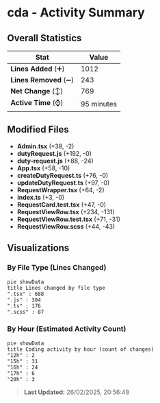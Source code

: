 # cda - Activity Summary 

## Overall Statistics

| Stat                   | Value                                                             |
| ---------------------- | ----------------------------------------------------------------- |
| **Lines Added** (➕)   | 1012                                          |
| **Lines Removed** (➖) | 243                                        |
| **Net Change** (↕)    | 769                |
| **Active Time** (⌚)   | 95 minutes |


## Modified Files
- **Admin.tsx** (+38, -2)
- **dutyRequest.js** (+192, -0)
- **duty-request.js** (+88, -24)
- **App.tsx** (+58, -10)
- **createDutyRequest.ts** (+76, -0)
- **updateDutyRequest.ts** (+97, -0)
- **RequestWrapper.tsx** (+64, -2)
- **index.ts** (+3, -0)
- **RequestCard.test.tsx** (+47, -0)
- **RequestViewRow.tsx** (+234, -131)
- **RequestViewRow.test.tsx** (+71, -31)
- **RequestViewRow.scss** (+44, -43)

## Visualizations

### By File Type (Lines Changed)

```mermaid
pie showData
title Lines changed by file type
".tsx" : 688
".js" : 304
".ts" : 176
".scss" : 87
```

### By Hour (Estimated Activity Count)

```mermaid
pie showData
title Coding activity by hour (count of changes)
"12h" : 2
"15h" : 31
"16h" : 24
"17h" : 6
"20h" : 3
```


> **Last Updated:** 26/02/2025, 20:56:48